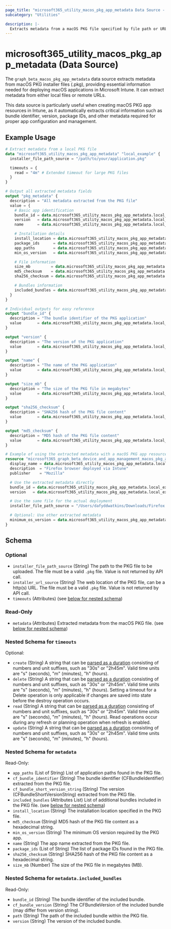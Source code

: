 ```yaml
---
page_title: "microsoft365_utility_macos_pkg_app_metadata Data Source - terraform-provider-microsoft365"
subcategory: "Utilities"

description: |-
  Extracts metadata from a macOS PKG file specified by file path or URL.
---
```


# microsoft365_utility_macos_pkg_app_metadata (Data Source)

The `graph_beta_macos_pkg_app_metadata` data source extracts metadata from macOS PKG installer files (.pkg), providing essential information needed for deploying macOS applications in Microsoft Intune. It can extract metadata from either local files or remote URLs.

This data source is particularly useful when creating macOS PKG app resources in Intune, as it automatically extracts critical information such as bundle identifier, version, package IDs, and other metadata required for proper app configuration and management.

## Example Usage

```terraform
# Extract metadata from a local PKG file
data "microsoft365_utility_macos_pkg_app_metadata" "local_example" {
  installer_file_path_source = "/path/to/your/application.pkg"

  timeouts = {
    read = "4m" # Extended timeout for large PKG files
  }
}

# Output all extracted metadata fields
output "pkg_metadata" {
  description = "All metadata extracted from the PKG file"
  value = {
    # Basic app identification
    bundle_id = data.microsoft365_utility_macos_pkg_app_metadata.local_example.metadata.cf_bundle_identifier
    version   = data.microsoft365_utility_macos_pkg_app_metadata.local_example.metadata.cf_bundle_short_version_string
    name      = data.microsoft365_utility_macos_pkg_app_metadata.local_example.metadata.name

    # Installation details
    install_location = data.microsoft365_utility_macos_pkg_app_metadata.local_example.metadata.install_location
    package_ids      = data.microsoft365_utility_macos_pkg_app_metadata.local_example.metadata.package_ids
    app_paths        = data.microsoft365_utility_macos_pkg_app_metadata.local_example.metadata.app_paths
    min_os_version   = data.microsoft365_utility_macos_pkg_app_metadata.local_example.metadata.min_os_version

    # File information
    size_mb         = data.microsoft365_utility_macos_pkg_app_metadata.local_example.metadata.size_mb
    md5_checksum    = data.microsoft365_utility_macos_pkg_app_metadata.local_example.metadata.md5_checksum
    sha256_checksum = data.microsoft365_utility_macos_pkg_app_metadata.local_example.metadata.sha256_checksum

    # Bundles information
    included_bundles = data.microsoft365_utility_macos_pkg_app_metadata.local_example.metadata.included_bundles
  }
}

# Individual outputs for easy reference
output "bundle_id" {
  description = "The bundle identifier of the PKG application"
  value       = data.microsoft365_utility_macos_pkg_app_metadata.local_example.metadata.cf_bundle_identifier
}

output "version" {
  description = "The version of the PKG application"
  value       = data.microsoft365_utility_macos_pkg_app_metadata.local_example.metadata.cf_bundle_short_version_string
}

output "name" {
  description = "The name of the PKG application"
  value       = data.microsoft365_utility_macos_pkg_app_metadata.local_example.metadata.name
}

output "size_mb" {
  description = "The size of the PKG file in megabytes"
  value       = data.microsoft365_utility_macos_pkg_app_metadata.local_example.metadata.size_mb
}

output "sha256_checksum" {
  description = "SHA256 hash of the PKG file content"
  value       = data.microsoft365_utility_macos_pkg_app_metadata.local_example.metadata.sha256_checksum
}

output "md5_checksum" {
  description = "MD5 hash of the PKG file content"
  value       = data.microsoft365_utility_macos_pkg_app_metadata.local_example.metadata.md5_checksum
}

# Example of using the extracted metadata with a macOS PKG app resource
resource "microsoft365_graph_beta_device_and_app_management_macos_pkg_app" "firefox" {
  display_name = data.microsoft365_utility_macos_pkg_app_metadata.local_example.metadata.name
  description  = "Firefox browser deployed via Intune"
  publisher    = "Mozilla"

  # Use the extracted metadata directly
  bundle_id = data.microsoft365_utility_macos_pkg_app_metadata.local_example.metadata.cf_bundle_identifier
  version   = data.microsoft365_utility_macos_pkg_app_metadata.local_example.metadata.cf_bundle_short_version_string

  # Use the same file for the actual deployment
  installer_file_path_source = "/Users/dafyddwatkins/Downloads/Firefox 134.0.pkg"

  # Optional: Use other extracted metadata
  minimum_os_version = data.microsoft365_utility_macos_pkg_app_metadata.local_example.metadata.min_os_version
}
```

<!-- schema generated by tfplugindocs -->
## Schema

### Optional

- `installer_file_path_source` (String) The path to the PKG file to be uploaded. The file must be a valid `.pkg` file. Value is not returned by API call.
- `installer_url_source` (String) The web location of the PKG file, can be a http(s) URL. The file must be a valid `.pkg` file. Value is not returned by API call.
- `timeouts` (Attributes) (see [below for nested schema](#nestedatt--timeouts))

### Read-Only

- `metadata` (Attributes) Extracted metadata from the macOS PKG file. (see [below for nested schema](#nestedatt--metadata))

<a id="nestedatt--timeouts"></a>
### Nested Schema for `timeouts`

Optional:

- `create` (String) A string that can be [parsed as a duration](https://pkg.go.dev/time#ParseDuration) consisting of numbers and unit suffixes, such as "30s" or "2h45m". Valid time units are "s" (seconds), "m" (minutes), "h" (hours).
- `delete` (String) A string that can be [parsed as a duration](https://pkg.go.dev/time#ParseDuration) consisting of numbers and unit suffixes, such as "30s" or "2h45m". Valid time units are "s" (seconds), "m" (minutes), "h" (hours). Setting a timeout for a Delete operation is only applicable if changes are saved into state before the destroy operation occurs.
- `read` (String) A string that can be [parsed as a duration](https://pkg.go.dev/time#ParseDuration) consisting of numbers and unit suffixes, such as "30s" or "2h45m". Valid time units are "s" (seconds), "m" (minutes), "h" (hours). Read operations occur during any refresh or planning operation when refresh is enabled.
- `update` (String) A string that can be [parsed as a duration](https://pkg.go.dev/time#ParseDuration) consisting of numbers and unit suffixes, such as "30s" or "2h45m". Valid time units are "s" (seconds), "m" (minutes), "h" (hours).


<a id="nestedatt--metadata"></a>
### Nested Schema for `metadata`

Read-Only:

- `app_paths` (List of String) List of application paths found in the PKG file.
- `cf_bundle_identifier` (String) The bundle identifier (CFBundleIdentifier) extracted from the PKG file.
- `cf_bundle_short_version_string` (String) The version (CFBundleShortVersionString) extracted from the PKG file.
- `included_bundles` (Attributes List) List of additional bundles included in the PKG file. (see [below for nested schema](#nestedatt--metadata--included_bundles))
- `install_location` (String) The installation location specified in the PKG file.
- `md5_checksum` (String) MD5 hash of the PKG file content as a hexadecimal string.
- `min_os_version` (String) The minimum OS version required by the PKG app.
- `name` (String) The app name extracted from the PKG file.
- `package_ids` (List of String) The list of package IDs found in the PKG file.
- `sha256_checksum` (String) SHA256 hash of the PKG file content as a hexadecimal string.
- `size_mb` (Number) The size of the PKG file in megabytes (MB).

<a id="nestedatt--metadata--included_bundles"></a>
### Nested Schema for `metadata.included_bundles`

Read-Only:

- `bundle_id` (String) The bundle identifier of the included bundle.
- `cf_bundle_version` (String) The CFBundleVersion of the included bundle (may differ from version string).
- `path` (String) The path of the included bundle within the PKG file.
- `version` (String) The version of the included bundle.